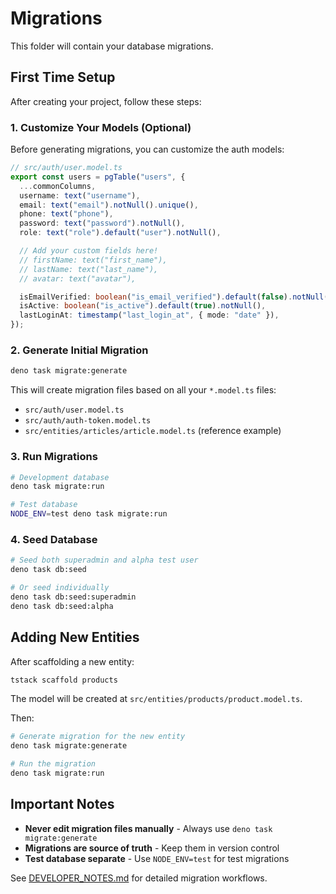 # Migrations

This folder will contain your database migrations.

## First Time Setup

After creating your project, follow these steps:

### 1. Customize Your Models (Optional)

Before generating migrations, you can customize the auth models:

```typescript
// src/auth/user.model.ts
export const users = pgTable("users", {
  ...commonColumns,
  username: text("username"),
  email: text("email").notNull().unique(),
  phone: text("phone"),
  password: text("password").notNull(),
  role: text("role").default("user").notNull(),

  // Add your custom fields here!
  // firstName: text("first_name"),
  // lastName: text("last_name"),
  // avatar: text("avatar"),

  isEmailVerified: boolean("is_email_verified").default(false).notNull(),
  isActive: boolean("is_active").default(true).notNull(),
  lastLoginAt: timestamp("last_login_at", { mode: "date" }),
});
```

### 2. Generate Initial Migration

```bash
deno task migrate:generate
```

This will create migration files based on all your `*.model.ts` files:

- `src/auth/user.model.ts`
- `src/auth/auth-token.model.ts`
- `src/entities/articles/article.model.ts` (reference example)

### 3. Run Migrations

```bash
# Development database
deno task migrate:run

# Test database
NODE_ENV=test deno task migrate:run
```

### 4. Seed Database

```bash
# Seed both superadmin and alpha test user
deno task db:seed

# Or seed individually
deno task db:seed:superadmin
deno task db:seed:alpha
```

## Adding New Entities

After scaffolding a new entity:

```bash
tstack scaffold products
```

The model will be created at `src/entities/products/product.model.ts`.

Then:

```bash
# Generate migration for the new entity
deno task migrate:generate

# Run the migration
deno task migrate:run
```

## Important Notes

- **Never edit migration files manually** - Always use
  `deno task migrate:generate`
- **Migrations are source of truth** - Keep them in version control
- **Test database separate** - Use `NODE_ENV=test` for test migrations

See [DEVELOPER_NOTES.md](../DEVELOPER_NOTES.md) for detailed migration
workflows.
